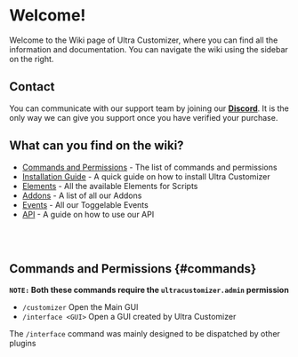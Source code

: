 # Welcome!
Welcome to the Wiki page of Ultra Customizer, where you can find all the information and documentation. You can navigate the wiki using the sidebar on the right.
<br>

## Contact
You can communicate with our support team by joining our **[Discord](https://discord.gg/3JuHDm8)**. It is the only way we can give you support once you have verified your purchase.
<br>

## What can you find on the wiki?
- [Commands and Permissions](./commands.md) - The list of commands and permissions
- [Installation Guide](./installation) - A quick guide on how to install Ultra Customizer
- [Elements](./elements) - All the available Elements for Scripts
- [Addons](./addons) - A list of all our Addons
- [Events](./events) - All our Toggelable Events
- [API](./api) - A guide on how to use our API
<br>
<br>

## Commands and Permissions {#commands}

**`NOTE:` Both these commands require the `ultracustomizer.admin` permission**
<br>

* `/customizer`
  Open the Main GUI
* `/interface <GUI>`
  Open a GUI created by Ultra Customizer
  <br>

The `/interface` command was mainly designed to be dispatched by other plugins
